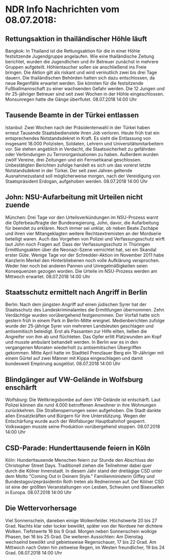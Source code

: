 # NDR Info Nachrichten vom 08.07.2018:


## Rettungsaktion in thailändischer Höhle läuft
Bangkok: In Thailand ist die Rettungsaktion für die in einer Höhle festsitzende Jugendgruppe angelaufen. Wie eine thailändische Zeitung berichtet, wurden die Jugendlichen und ihr Betreuer zunächst in mehrere Gruppen aufgeteilt. Höhlentaucher sollen sie anschließend ins Freie bringen. Die Aktion gilt als riskant und wird vermutlich zwei bis drei Tage dauern. Die thailändischen Behörden hatten sich dazu entschlossen, da neue Regenfälle erwartet werden. Sie könnten für die festsitzende Fußballmannschaft zu einer wachsenden Gefahr werden. Die 12 Jungen und ihr 25-jähriger Betreuer sind seit zwei Wochen in der Höhle eingeschlossen. Monsunregen hatte die Gänge überflutet. 08.07.2018 14:00 Uhr 

## Tausende Beamte in der Türkei entlassen
Istanbul: Zwei Wochen nach der Präsidentenwahl in der Türkei haben erneut Tausende Staatsbedienstete ihren Job verloren. Heute früh trat ein entsprechendes Notstandsdekret in Kraft. Es sieht die Entlassung von insgesamt 18.000 Polizisten, Soldaten, Lehrern und Universitätsmitarbeitern vor. Sie stehen angeblich in Verdacht, die Staatssicherheit zu gefährden oder Verbindungen zu Terrororganisationen zu haben. Außerdem wurden zwölf Vereine, drei Zeitungen und ein Fernsehkanal geschlossen. Unbestätigten Berichten zufolge handelt es sich um das vorerst letzte Notstandsdekret in der Türkei. Der seit zwei Jahren geltende Ausnahmezustand soll möglicherweise morgen, nach der Vereidigung von Staatspräsident Erdogan, aufgehoben werden. 08.07.2018 14:00 Uhr 

## John: NSU-Aufarbeitung mit Urteilen nicht zuende
München:      	Drei Tage vor den Urteilsverkündungen im NSU-Prozess warnt die Opferbeauftragte der Bundesregierung, John, davor, die Aufarbeitung für beendet zu erklären. Noch immer sei unklar, ob neben Beate Zschäpe und ihren vier Mitangeklagten weitere Rechtsextremisten an der Mordserie beteiligt waren. Auch das Vorgehen von Polizei und Verfassungsschutz wirft laut John noch Fragen auf. Dass der Verfassungsschutz in Thüringen Ermittlungsakten über die Neonazi-Szene vernichtet hat, sei ein Skandal erster Güte. Wenige Tage vor der Schredder-Aktion im November 2011 habe Kanzlerin Merkel den Hinterbliebenen noch volle Aufklärung versprochen. Weder hier noch bei anderen Pannen und Unregelmäßigkeiten seien Konsequenzen gezogen worden. Die Urteile im NSU-Prozess werden am Mittwoch erwartet. 08.07.2018 14:00 Uhr 

## Staatsschutz ermittelt nach Angriff in Berlin
Berlin: Nach dem jüngsten Angriff auf einen jüdischen Syrer hat der Staatsschutz des Landeskriminalamtes die Ermittlungen übernommen. Zehn Verdächtige wurden vorübergehend festgenommen. Der Vorfall hatte sich gestern früh in einem Park in Berlin-Mitte ereignet. Medienberichten zufolge wurde der 25-jährige Syrer von mehreren Landsleuten geschlagen und antisemitisch beleidigt. Erst als Passanten zur Hilfe eilten, ließen die Angreifer von ihm ab und flüchteten. Das Opfer erlitt Platzwunden am Kopf und musste ambulant behandelt werden. In Berlin war es in den vergangenen Monaten wiederholt zu antisemitischen Übergriffen gekommen. Mitte April hatte im Stadtteil Prenzlauer Berg ein 19-Jähriger mit einem Gürtel auf zwei Männer mit Kippa eingeschlagen und damit bundesweit Empörung ausgelöst. 08.07.2018 14:00 Uhr 

## Blindgänger auf VW-Gelände in Wolfsburg enschärft
Wolfsburg: Die Weltkriegsbombe auf dem VW-Gelände ist entschärft. Laut Polizei können die rund 4.000 betroffenen Anwohner in ihre Wohnungen zurückkehren. Die Straßensperrungen seien aufgehoben. Die Stadt dankte allen Einsatzkräften und Bürgern für ihre Unterstützung. Wegen der Entschärfung wurde auch der Wolfsburger Hauptbahnhof gesperrt. Volkswagen musste seine Produktion vorübergehend stoppen. 08.07.2018 14:00 Uhr 

## CSD-Parade: Hunderttausende feiern in Köln
Köln: Hunderttausende Menschen feiern zur Stunde den Abschluss der Christopher Street Days. Traditionell ziehen die Teilnehmer dabei quer durch die Kölner Innenstadt. In diesem Jahr stand der dreitägige CSD unter dem Motto "Coming Out in Deinem Style." Familienministerin Giffey und Bundestagsvizepräsidentin Roth treten als Rednerinnen auf. Der Kölner CSD ist eine der größten Veranstaltungen von Lesben, Schwulen und Bisexuellen in Europa. 08.07.2018 14:00 Uhr 

## Die Wettervorhersage
Viel Sonnenschein, daneben einige Wolkenfelder. Höchstwerte 20 bis 27 Grad. Nachts klar oder locker bewölkt, später von der Nordsee her dichtere Wolken. Tiefstwerte 16 bis 9 Grad. Morgen neben Sonnenschein wolkige Phasen, bei 16 bis 25 Grad. Die weiteren Aussichten: Am Dienstag wechselnd bewölkt und gebietsweise Regenschauer, 17 bis 22 Grad. Am Mittwoch nach Osten hin zeitweise Regen, im Westen freundlicher, 19 bis 24 Grad. 08.07.2018 14:00 Uhr 

